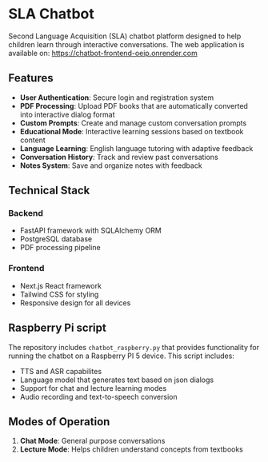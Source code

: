# SLA Chatbot

Second Language Acquisition (SLA) chatbot platform designed to help children learn through interactive conversations.
The web application is available on: https://chatbot-frontend-oeip.onrender.com

## Features

- **User Authentication**: Secure login and registration system
- **PDF Processing**: Upload PDF books that are automatically converted into interactive dialog format
- **Custom Prompts**: Create and manage custom conversation prompts
- **Educational Mode**: Interactive learning sessions based on textbook content
- **Language Learning**: English language tutoring with adaptive feedback
- **Conversation History**: Track and review past conversations
- **Notes System**: Save and organize notes with feedback

## Technical Stack

### Backend
- FastAPI framework with SQLAlchemy ORM
- PostgreSQL database
- PDF processing pipeline

### Frontend
- Next.js React framework
- Tailwind CSS for styling
- Responsive design for all devices

## Raspberry Pi script

The repository includes `chatbot_raspberry.py` that provides functionality for running the chatbot on a Raspberry PI 5 device. This script includes:

- TTS and ASR capabilites
- Language model that generates text based on json dialogs
- Support for chat and lecture learning modes
- Audio recording and text-to-speech conversion

## Modes of Operation

1. **Chat Mode**: General purpose conversations
2. **Lecture Mode**: Helps children understand concepts from textbooks

